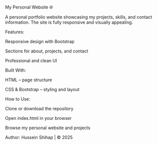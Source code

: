 My Personal Website 🌐

A personal portfolio website showcasing my projects, skills, and contact information. The site is fully responsive and visually appealing.

Features:

Responsive design with Bootstrap

Sections for about, projects, and contact

Professional and clean UI

Built With:

HTML – page structure

CSS & Bootstrap – styling and layout

How to Use:

Clone or download the repository

Open index.html in your browser

Browse my personal website and projects

Author: Hussein Shihap | © 2025
